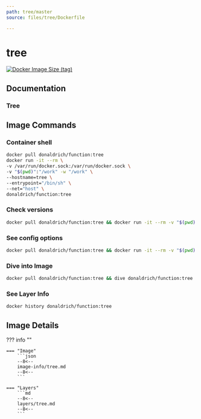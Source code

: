 ```yaml
---
path: tree/master
source: files/tree/Dockerfile

---
```


# tree

[![Docker Image Size (tag)](https://img.shields.io/docker/image-size/donaldrich/function/tree?color=blue&label=donaldrich/function:tree&logo=docker&style=flat-square)](https://hub.docker.com/r/donaldrich/function/tree)

## Documentation

### Tree

## Image Commands

### Container shell

```sh
docker pull donaldrich/function:tree
docker run -it --rm \
-v /var/run/docker.sock:/var/run/docker.sock \
-v "$(pwd)":"/work" -w "/work" \
--hostname=tree \
--entrypoint="/bin/sh" \
--net="host" \
donaldrich/function:tree
```

### Check versions

```sh
docker pull donaldrich/function:tree && docker run -it --rm -v "$(pwd):/data" donaldrich/function:tree validate
```

### See config options

```sh
docker pull donaldrich/function:tree && docker run -it --rm -v "$(pwd):/data" donaldrich/function:tree help
```

### Dive into Image

```sh
docker pull donaldrich/function:tree && dive donaldrich/function:tree
```

### See Layer Info

```sh
docker history donaldrich/function:tree
```

## Image Details

??? info ""

    === "Image"
        ```json
        --8<--
        image-info/tree.md
        --8<--
        ```

    === "Layers"
        ```md
        --8<--
        layers/tree.md
        --8<--
        ```
